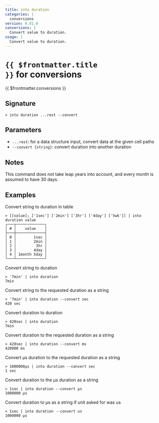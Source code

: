 ```yaml
---
title: into duration
categories: |
  conversions
version: 0.81.0
conversions: |
  Convert value to duration.
usage: |
  Convert value to duration.
---
```


# <code>{{ $frontmatter.title }}</code> for conversions

<div class='command-title'>{{ $frontmatter.conversions }}</div>

## Signature

```> into duration ...rest --convert```

## Parameters

 -  `...rest`: for a data structure input, convert data at the given cell paths
 -  `--convert {string}`: convert duration into another duration

## Notes
This command does not take leap years into account, and every month is assumed to have 30 days.
## Examples

Convert string to duration in table
```shell
> [[value]; ['1sec'] ['2min'] ['3hr'] ['4day'] ['5wk']] | into duration value
╭───┬─────────────╮
│ # │    value    │
├───┼─────────────┤
│ 0 │        1sec │
│ 1 │        2min │
│ 2 │         3hr │
│ 3 │        4day │
│ 4 │ 1month 5day │
╰───┴─────────────╯

```

Convert string to duration
```shell
> '7min' | into duration
7min
```

Convert string to the requested duration as a string
```shell
> '7min' | into duration --convert sec
420 sec
```

Convert duration to duration
```shell
> 420sec | into duration
7min
```

Convert duration to the requested duration as a string
```shell
> 420sec | into duration --convert ms
420000 ms
```

Convert µs duration to the requested duration as a string
```shell
> 1000000µs | into duration --convert sec
1 sec
```

Convert duration to the µs duration as a string
```shell
> 1sec | into duration --convert µs
1000000 µs
```

Convert duration to µs as a string if unit asked for was us
```shell
> 1sec | into duration --convert us
1000000 µs
```
